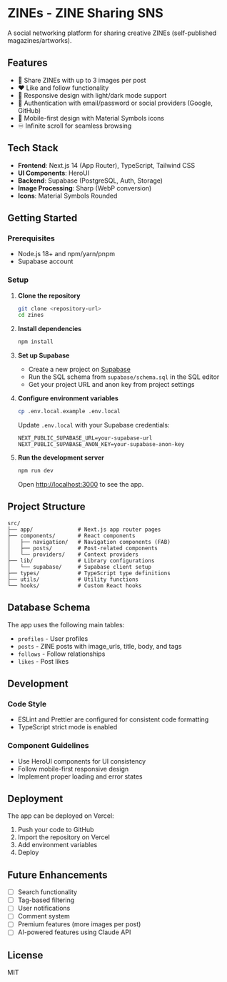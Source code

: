 # ZINEs - ZINE Sharing SNS

A social networking platform for sharing creative ZINEs (self-published magazines/artworks).

## Features

- 📸 Share ZINEs with up to 3 images per post
- ❤️ Like and follow functionality
- 🎨 Responsive design with light/dark mode support
- 🔐 Authentication with email/password or social providers (Google, GitHub)
- 📱 Mobile-first design with Material Symbols icons
- ♾️ Infinite scroll for seamless browsing

## Tech Stack

- **Frontend**: Next.js 14 (App Router), TypeScript, Tailwind CSS
- **UI Components**: HeroUI
- **Backend**: Supabase (PostgreSQL, Auth, Storage)
- **Image Processing**: Sharp (WebP conversion)
- **Icons**: Material Symbols Rounded

## Getting Started

### Prerequisites

- Node.js 18+ and npm/yarn/pnpm
- Supabase account

### Setup

1. **Clone the repository**
   ```bash
   git clone <repository-url>
   cd zines
   ```

2. **Install dependencies**
   ```bash
   npm install
   ```

3. **Set up Supabase**
   - Create a new project on [Supabase](https://supabase.com)
   - Run the SQL schema from `supabase/schema.sql` in the SQL editor
   - Get your project URL and anon key from project settings

4. **Configure environment variables**
   ```bash
   cp .env.local.example .env.local
   ```
   Update `.env.local` with your Supabase credentials:
   ```
   NEXT_PUBLIC_SUPABASE_URL=your-supabase-url
   NEXT_PUBLIC_SUPABASE_ANON_KEY=your-supabase-anon-key
   ```

5. **Run the development server**
   ```bash
   npm run dev
   ```

   Open [http://localhost:3000](http://localhost:3000) to see the app.

## Project Structure

```
src/
├── app/              # Next.js app router pages
├── components/       # React components
│   ├── navigation/   # Navigation components (FAB)
│   ├── posts/        # Post-related components
│   └── providers/    # Context providers
├── lib/              # Library configurations
│   └── supabase/     # Supabase client setup
├── types/            # TypeScript type definitions
├── utils/            # Utility functions
└── hooks/            # Custom React hooks
```

## Database Schema

The app uses the following main tables:
- `profiles` - User profiles
- `posts` - ZINE posts with image_urls, title, body, and tags
- `follows` - Follow relationships
- `likes` - Post likes

## Development

### Code Style
- ESLint and Prettier are configured for consistent code formatting
- TypeScript strict mode is enabled

### Component Guidelines
- Use HeroUI components for UI consistency
- Follow mobile-first responsive design
- Implement proper loading and error states

## Deployment

The app can be deployed on Vercel:

1. Push your code to GitHub
2. Import the repository on Vercel
3. Add environment variables
4. Deploy

## Future Enhancements

- [ ] Search functionality
- [ ] Tag-based filtering
- [ ] User notifications
- [ ] Comment system
- [ ] Premium features (more images per post)
- [ ] AI-powered features using Claude API

## License

MIT